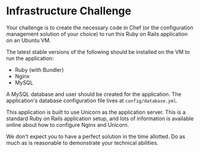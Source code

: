 # Infrastructure Challenge

Your challenge is to create the necessary code in Chef (or the configuration management solution of your choice) to run this Ruby on Rails application on an Ubuntu VM.

The latest stable versions of the following should be installed on the VM to run the application:
- Ruby (with Bundler)
- Nginx
- MySQL

A MySQL database and user should be created for the application. The application's database configuration file lives at `config/database.yml`.

This application is built to use Unicorn as the application server. This is a standard Ruby on Rails application setup, and lots of information is available online about how to configure Nginx and Unicorn.

We don't expect you to have a perfect solution in the time allotted. Do as much as is reasonable to demonstrate your technical abilities.
